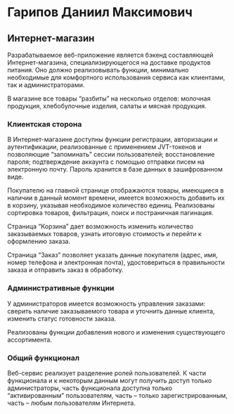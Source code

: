 <h1>Гарипов Даниил Максимович</h1>
<h2>Интернет-магазин</h2>
<p>Разрабатываемое веб-приложение является бэкенд составляющей Интернет-магазина, специализирующегося на доставке продуктов питания. Оно должно реализовывать функции, минимально необходимые для комфортного использования сервиса как клиентами, так и администраторами.</p>
<p>В магазине все товары “разбиты” на несколько отделов: молочная продукция, хлебобулочные изделия, салаты и мясная продукция.</p>
<h3>Клиентская сторона</h3>
<p>В Интернет-магазине доступны функции регистрации, авторизации и аутентификации, реализованные с применением JVT-токенов и позволяющие “запоминать” сессии пользователей; восстановление пароля; подтверждение аккаунта с помощью отправки писем на электронную почту. Пароль хранится в базе данных в зашифрованном виде.</p>
<p>Покупателю на главной странице отображаются товары, имеющиеся в наличии в данный момент времени, имеется возможность добавить их в корзину, указывая необходимое количество единиц. Реализованы сортировка товаров, фильтрация, поиск и постраничная пагинация.</p>
<p>Страница “Корзина” дает возможность изменить количество заказываемых товаров, узнать итоговую стоимость и перейти к оформлению заказа.</p>
<p>Страница “Заказ” позволяет указать данные покупателя (адрес, имя, номер телефона и электронная почта), удостовериться в правильности заказа и отправить заказ в обработку.</p>
<h3>Административные функции</h3>
<p>У администраторов имеется возможность управления заказами: сверить наличие заказываемого товара и уточнить данные клиента, изменить статус готовности заказа.</p>
<p>Реализованы функции добавления нового и изменения существующего ассортимента.</p>
<h3>Общий функционал</h3>
<p>Веб-сервис реализует разделение ролей пользователей. К части функционала и к некоторым данным могут получить доступ только администраторы, часть функционала доступна только “активированным” пользователям, часть – только зарегистрированным, часть – любым пользователям Интернета.</p>
